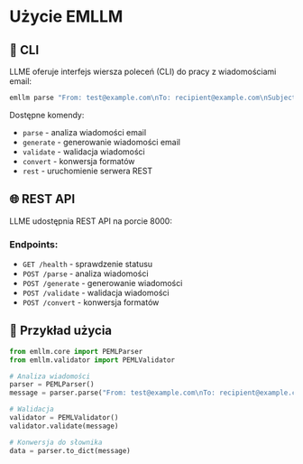 # Użycie EMLLM

## 📱 CLI

LLME oferuje interfejs wiersza poleceń (CLI) do pracy z wiadomościami email:

```bash
emllm parse "From: test@example.com\nTo: recipient@example.com\nSubject: Test\n\nHello World"
```

Dostępne komendy:
- `parse` - analiza wiadomości email
- `generate` - generowanie wiadomości email
- `validate` - walidacja wiadomości
- `convert` - konwersja formatów
- `rest` - uruchomienie serwera REST

## 🌐 REST API

LLME udostępnia REST API na porcie 8000:

### Endpoints:

- `GET /health` - sprawdzenie statusu
- `POST /parse` - analiza wiadomości
- `POST /generate` - generowanie wiadomości
- `POST /validate` - walidacja wiadomości
- `POST /convert` - konwersja formatów

## 📝 Przykład użycia

```python
from emllm.core import PEMLParser
from emllm.validator import PEMLValidator

# Analiza wiadomości
parser = PEMLParser()
message = parser.parse("From: test@example.com\nTo: recipient@example.com\nSubject: Test")

# Walidacja
validator = PEMLValidator()
validator.validate(message)

# Konwersja do słownika
data = parser.to_dict(message)
```
